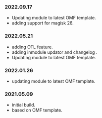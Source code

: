 ### 2022.09.17
- Updating module to latest OMF template.
- adding support for magisk 26.

### 2022.05.21
- adding OTL feature.
- adding inmodule updator and changelog .
- Updating module to latest OMF template.

### 2022.01.26
- updating module to latest OMF template.

### 2021.05.09
- initial build.
- based on OMF template.